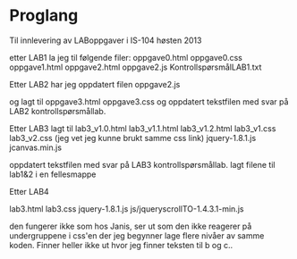 Proglang
========

Til innlevering av LABoppgaver i IS-104
høsten 2013


etter LAB1 la jeg til følgende filer:
oppgave0.html
oppgave0.css
oppgave1.html
oppgave2.html
oppgave2.js
KontrollspørsmålLAB1.txt


Etter LAB2 har jeg oppdatert filen
oppgave2.js 

og lagt til 
oppgave3.html
oppgave3.css
og oppdatert tekstfilen med svar på LAB2 kontrollspørsmållab.


Etter LAB3
lagt til 
lab3_v1.0.html
lab3_v1.1.html
lab3_v1.2.html
lab3_v1.css
lab3_v2.css
(jeg vet jeg kunne brukt samme css link)
jquery-1.8.1.js
jcanvas.min.js

oppdatert tekstfilen med svar på LAB3 kontrollspørsmållab.
lagt filene til lab1&2 i en fellesmappe

Etter LAB4

lab3.html
lab3.css
jquery-1.8.1.js
js/jqueryscrollTO-1.4.3.1-min.js

den fungerer ikke som hos Janis, ser ut som den ikke reagerer på undergruppene i css'en
der jeg begynner lage flere nivåer av samme koden. Finner heller ikke ut hvor jeg finner teksten til b og c..


